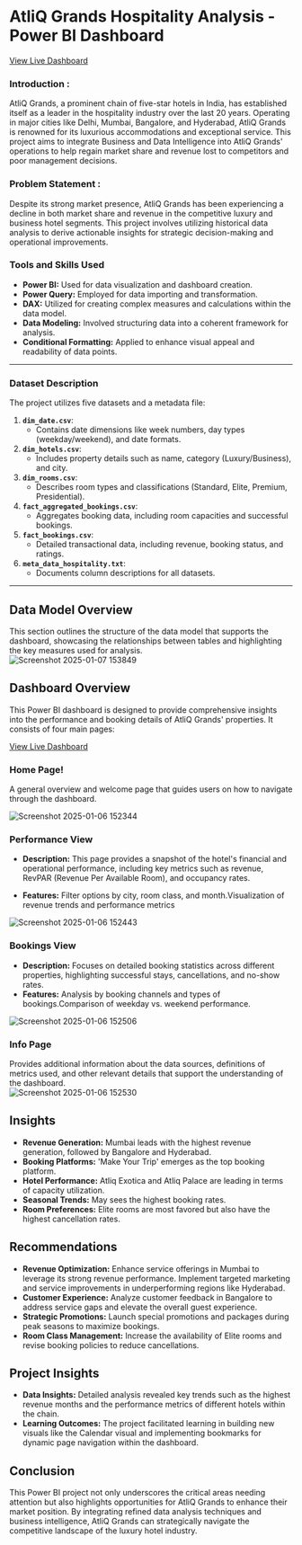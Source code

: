 # AtliQ Grands Hospitality Analysis - Power BI Dashboard
[View Live Dashboard](https://app.powerbi.com/view?r=eyJrIjoiMDY1NmQ5MDctMThlOC00ODNjLWFjZDItNmQ0ODQ3YzI0MTMxIiwidCI6ImM2ZTU0OWIzLTVmNDUtNDAzMi1hYWU5LWQ0MjQ0ZGM1YjJjNCJ9)  

### Introduction :
AtliQ Grands, a prominent chain of five-star hotels in India, has established itself as a leader in the hospitality industry over the last 20 years. Operating in major cities like Delhi, Mumbai, Bangalore, and Hyderabad, AtliQ Grands is renowned for its luxurious accommodations and exceptional service. This project aims to integrate Business and Data Intelligence into AtliQ Grands' operations to help regain market share and revenue lost to competitors and poor management decisions.

### Problem Statement :
Despite its strong market presence, AtliQ Grands has been experiencing a decline in both market share and revenue in the competitive luxury and business hotel segments. This project involves utilizing historical data analysis to derive actionable insights for strategic decision-making and operational improvements.

### Tools and Skills Used
- **Power BI:** Used for data visualization and dashboard creation.  
- **Power Query:** Employed for data importing and transformation.  
- **DAX:** Utilized for creating complex measures and calculations within the data model.  
- **Data Modeling:** Involved structuring data into a coherent framework for analysis.  
- **Conditional Formatting:** Applied to enhance visual appeal and readability of data points.
--- 

### Dataset Description

The project utilizes five datasets and a metadata file:

1. **`dim_date.csv`**:
   - Contains date dimensions like week numbers, day types (weekday/weekend), and date formats.
2. **`dim_hotels.csv`**:
   - Includes property details such as name, category (Luxury/Business), and city.
3. **`dim_rooms.csv`**:
   - Describes room types and classifications (Standard, Elite, Premium, Presidential).
4. **`fact_aggregated_bookings.csv`**:
   - Aggregates booking data, including room capacities and successful bookings.
5. **`fact_bookings.csv`**:
   - Detailed transactional data, including revenue, booking status, and ratings.
6. **`meta_data_hospitality.txt`**:
   - Documents column descriptions for all datasets.

---

## Data Model Overview
This section outlines the structure of the data model that supports the dashboard, showcasing the relationships between tables and highlighting the key measures used for analysis.  
![Screenshot 2025-01-07 153849](https://github.com/user-attachments/assets/046acd62-4112-4812-be37-31be0aafa0db)


## Dashboard Overview
This Power BI dashboard is designed to provide comprehensive insights into the performance and booking details of AtliQ Grands' properties. It consists of four main pages:


[View Live Dashboard](https://app.powerbi.com/view?r=eyJrIjoiMDY1NmQ5MDctMThlOC00ODNjLWFjZDItNmQ0ODQ3YzI0MTMxIiwidCI6ImM2ZTU0OWIzLTVmNDUtNDAzMi1hYWU5LWQ0MjQ0ZGM1YjJjNCJ9)  

### Home Page!

A general overview and welcome page that guides users on how to navigate through the dashboard.  

![Screenshot 2025-01-06 152344](https://github.com/user-attachments/assets/be9973ac-da65-4ccf-93fd-13ac4ba4db75)

### Performance View
-  **Description:** This page provides a snapshot of the hotel's financial and operational performance, including key metrics such as revenue, RevPAR (Revenue Per Available Room), and occupancy rates.

-  **Features:** Filter options by city, room class, and month.Visualization of revenue trends and performance metrics  

![Screenshot 2025-01-06 152443](https://github.com/user-attachments/assets/e2b1f5bc-4bf5-4970-8bf4-1365f5572b18)  

### Bookings View
-  **Description:** Focuses on detailed booking statistics across different properties, highlighting successful stays, cancellations, and no-show rates.
-  **Features:** Analysis by booking channels and types of bookings.Comparison of weekday vs. weekend performance.

![Screenshot 2025-01-06 152506](https://github.com/user-attachments/assets/aea63864-6a5a-4561-aeca-52fd65620846)


### Info Page  

Provides additional information about the data sources, definitions of metrics used, and other relevant details that support the understanding of the dashboard.  
![Screenshot 2025-01-06 152530](https://github.com/user-attachments/assets/5fa5fcad-401e-469e-939e-1a86d548463a)  

## Insights
-  **Revenue Generation:** Mumbai leads with the highest revenue generation, followed by Bangalore and Hyderabad.  
-  **Booking Platforms:** 'Make Your Trip' emerges as the top booking platform.  
-  **Hotel Performance:** Atliq Exotica and Atliq Palace are leading in terms of capacity utilization.  
-  **Seasonal Trends:** May sees the highest booking rates.  
-  **Room Preferences:** Elite rooms are most favored but also have the highest cancellation rates.  
## Recommendations
-  **Revenue Optimization:** Enhance service offerings in Mumbai to leverage its strong revenue performance. Implement targeted marketing and service improvements in underperforming regions like Hyderabad. 
-  **Customer Experience:** Analyze customer feedback in Bangalore to address service gaps and elevate the overall guest experience.
-  **Strategic Promotions:** Launch special promotions and packages during peak seasons to maximize bookings.  
-  **Room Class Management:** Increase the availability of Elite rooms and revise booking policies to reduce cancellations.  
## Project Insights
-  **Data Insights:** Detailed analysis revealed key trends such as the highest revenue months and the performance metrics of different hotels within the chain.  
-  **Learning Outcomes:** The project facilitated learning in building new visuals like the Calendar visual and implementing bookmarks for dynamic page navigation within the dashboard.  
## Conclusion
This Power BI project not only underscores the critical areas needing attention but also highlights opportunities for AtliQ Grands to enhance their market position. By integrating refined data analysis techniques and business intelligence, AtliQ Grands can strategically navigate the competitive landscape of the luxury hotel industry.


